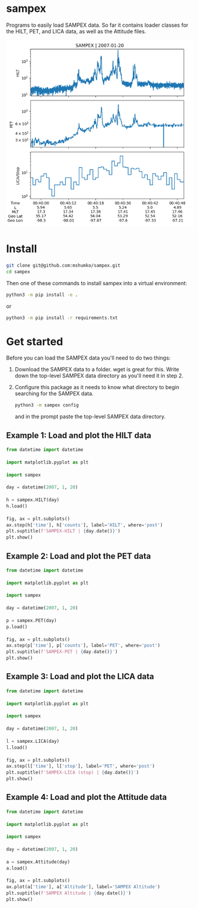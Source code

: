# sampex
Programs to easily load SAMPEX data. So far it contains loader classes for the HILT, PET, and LICA data, as well as the Attitude files. 

![Example SAMPEX data from the HILT, PET, and LICA instruments](sampex_example.png)

# Install
```bash
git clone git@github.com:mshumko/sampex.git
cd sampex
```

Then one of these commands to install sampex into a virtual environment:
```bash
python3 -m pip install -e .
```
or 
```bash
python3 -m pip install -r requirements.txt 
```
# Get started
Before you can load the SAMPEX data you'll need to do two things:

1. Download the SAMPEX data to a folder. wget is great for this. Write down the top-level SAMPEX data directory as you'll need it in step 2.
2. Configure this package as it needs to know what directory to begin searching for the SAMPEX data. 

    ```bash
    python3 -m sampex config
    ```
    and in the prompt paste the top-level SAMPEX data directory.

## Example 1: Load and plot the HILT data
```python
from datetime import datetime

import matplotlib.pyplot as plt

import sampex

day = datetime(2007, 1, 20)

h = sampex.HILT(day)
h.load()

fig, ax = plt.subplots()
ax.step(h['time'], h['counts'], label='HILT', where='post')
plt.suptitle(f'SAMPEX-HILT | {day.date()}')
plt.show()
```

## Example 2: Load and plot the PET data
```python
from datetime import datetime

import matplotlib.pyplot as plt

import sampex

day = datetime(2007, 1, 20)

p = sampex.PET(day)
p.load()

fig, ax = plt.subplots()
ax.step(p['time'], p['counts'], label='PET', where='post')
plt.suptitle(f'SAMPEX-PET | {day.date()}')
plt.show()
```

## Example 3: Load and plot the LICA data
```python
from datetime import datetime

import matplotlib.pyplot as plt

import sampex

day = datetime(2007, 1, 20)

l = sampex.LICA(day)
l.load()

fig, ax = plt.subplots()
ax.step(l['time'], l['stop'], label='PET', where='post')
plt.suptitle(f'SAMPEX-LICA (stop) | {day.date()}')
plt.show()
```

## Example 4: Load and plot the Attitude data
```python
from datetime import datetime

import matplotlib.pyplot as plt

import sampex

day = datetime(2007, 1, 20)

a = sampex.Attitude(day)
a.load()

fig, ax = plt.subplots()
ax.plot(a['time'], a['Altitude'], label='SAMPEX Altitude')
plt.suptitle(f'SAMPEX Altitude | {day.date()}')
plt.show()
```